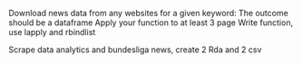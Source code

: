 Download news data from any websites for a given keyword:
  The outcome should be a dataframe
  Apply your function to at least 3 page
  Write function, use lapply and rbindlist

Scrape data analytics and bundesliga news, create 2 Rda and 2 csv
